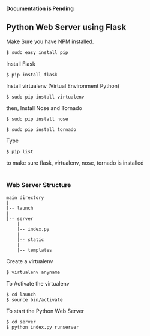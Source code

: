#### Documentation is Pending 

## Python Web Server using Flask

Make Sure you have NPM installed.

```
$ sudo easy_install pip
```

Install Flask
```
$ pip install flask
```

Install virtualenv (Virtual Environment Python)
```
$ sudo pip install virtualenv
```

then, Install Nose and Tornado
```
$ sudo pip install nose
```
```
$ sudo pip install tornado
```
Type 
```
$ pip list
```
to make sure flask, virtualenv, nose, tornado is installed
<br><br>

### Web Server Structure
```
main directory
|
|-- launch 
|
|-- server
    |
    |-- index.py
    |
    |-- static
    |
    |-- templates
```   
Create a virtualenv
```
$ virtualenv anyname
```
To Activate the virtualenv
```
$ cd launch
$ source bin/activate
```

To start the Python Web Server
```
$ cd server
$ python index.py runserver
```
